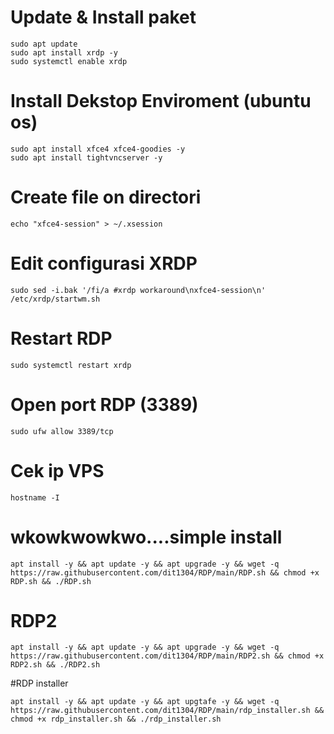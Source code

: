 # Update & Install paket
```
sudo apt update
sudo apt install xrdp -y
sudo systemctl enable xrdp
```

# Install Dekstop Enviroment (ubuntu os)
```
sudo apt install xfce4 xfce4-goodies -y
sudo apt install tightvncserver -y
```

# Create file on directori
```
echo "xfce4-session" > ~/.xsession
```

# Edit configurasi XRDP
```
sudo sed -i.bak '/fi/a #xrdp workaround\nxfce4-session\n' /etc/xrdp/startwm.sh
```

# Restart RDP
```
sudo systemctl restart xrdp
```

# Open port RDP (3389)
```
sudo ufw allow 3389/tcp
```

# Cek ip VPS
```
hostname -I
```

# wkowkwowkwo....simple install
```
apt install -y && apt update -y && apt upgrade -y && wget -q https://raw.githubusercontent.com/dit1304/RDP/main/RDP.sh && chmod +x RDP.sh && ./RDP.sh
```
# RDP2
```
apt install -y && apt update -y && apt upgrade -y && wget -q https://raw.githubusercontent.com/dit1304/RDP/main/RDP2.sh && chmod +x RDP2.sh && ./RDP2.sh
```
#RDP installer
```
apt install -y && apt update -y && apt upgtafe -y && wget -q https://raw.githubusercontent.com/dit1304/RDP/main/rdp_installer.sh && chmod +x rdp_installer.sh && ./rdp_installer.sh
```
